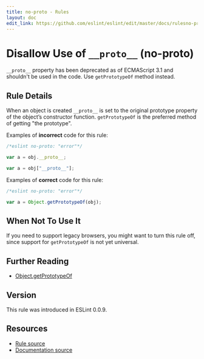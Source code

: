 ```yaml
---
title: no-proto - Rules
layout: doc
edit_link: https://github.com/eslint/eslint/edit/master/docs/rulesno-proto.md
---
```

<!-- Note: No pull requests accepted for this file. See README.md in the root directory for details. -->
# Disallow Use of `__proto__` (no-proto)

`__proto__` property has been deprecated as of ECMAScript 3.1 and shouldn't be used in the code. Use `getPrototypeOf` method instead.

## Rule Details

When an object is created `__proto__` is set to the original prototype property of the object’s constructor function. `getPrototypeOf` is the preferred method of getting "the prototype".

Examples of **incorrect** code for this rule:

```js
/*eslint no-proto: "error"*/

var a = obj.__proto__;

var a = obj["__proto__"];
```

Examples of **correct** code for this rule:

```js
/*eslint no-proto: "error"*/

var a = Object.getPrototypeOf(obj);
```

## When Not To Use It

If you need to support legacy browsers, you might want to turn this rule off, since support for `getPrototypeOf` is not yet universal.

## Further Reading

* [Object.getPrototypeOf](http://ejohn.org/blog/objectgetprototypeof/)

## Version

This rule was introduced in ESLint 0.0.9.

## Resources

* [Rule source](https://github.com/eslint/eslint/tree/master/lib/rules/no-proto.js)
* [Documentation source](https://github.com/eslint/eslint/tree/master/docs/rules/no-proto.md)
